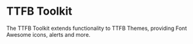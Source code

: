# TTFB Toolkit
The TTFB Toolkit extends functionality to TTFB Themes, providing Font Awesome icons, alerts and more.
